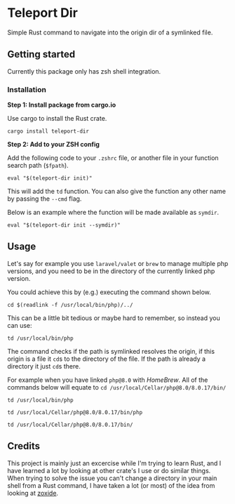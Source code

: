 # Teleport Dir

Simple Rust command to navigate into the origin dir of a symlinked file.

## Getting started 

Currently this package only has zsh shell integration.

### Installation 

**Step 1: Install package from cargo.io**

Use cargo to install the Rust crate.

```shell 
cargo install teleport-dir
```

**Step 2: Add to your ZSH config**

Add the following code to your `.zshrc` file, or another file in your function search path (`$fpath`).

```shell 
eval "$(teleport-dir init)"
```

This will add the `td` function.
You can also give the function any other name by passing the `--cmd` flag.

Below is an example where the function will be made available as `symdir`.

```shell
eval "$(teleport-dir init --symdir)"
```

## Usage 

Let's say for example you use `laravel/valet` or `brew` to manage multiple php versions, and you need to be in the directory of the currently linked php version.

You could achieve this by (e.g.) executing the command shown below.

```shell 
cd $(readlink -f /usr/local/bin/php)/../
```

This can be a little bit tedious or maybe hard to remember, so instead you can use:

```shell 
td /usr/local/bin/php 
```

The command checks if the path is symlinked resolves the origin, if this origin is a file it `cd`s to the directory of the file. If the path is already a directory it just `cd`s there.

For example when you have linked `php@8.0` with _HomeBrew_.
All of the commands below will equate to `cd /usr/local/Cellar/php@8.0/8.0.17/bin/` 

```shell 
td /usr/local/bin/php

td /usr/local/Cellar/php@8.0/8.0.17/bin/php 

td /usr/local/Cellar/php@8.0/8.0.17/bin/
```

## Credits 

This project is mainly just an excercise while I'm trying to learn Rust, and I have learned a lot by looking at other crate's I use or do similar things. 
When trying to solve the issue you can't change a directory in your main shell from a Rust command, I have taken a lot (or most) of the idea from looking at [zoxide](https://github.com/ajeetdsouza/zoxide).



